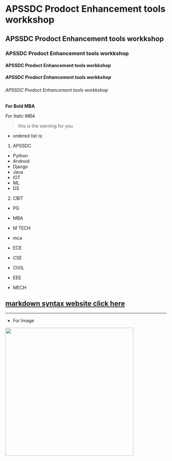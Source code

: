 # APSSDC  Prodoct Enhancement tools workkshop
## APSSDC Prodoct Enhancement tools workkshop
### APSSDC Prodoct Enhancement tools workkshop
#### APSSDC Prodoct Enhancement tools workkshop
##### APSSDC Prodoct Enhancement tools workkshop
###### APSSDC Prodoct Enhancement tools workkshop
**For Bold MBA**

*For Italic MBA*
> this is the warning for you

* ordered list is:
1. APSSDC
  - Python
  - Android
  - Django
  - Java
  - IOT
  - ML
  - DS
2. CBIT
  - PG
  - MBA
  - M TECH
  - mca

  - ECE
  - CSE
  - CIVIL
  - EEE
  - MECH
  ## [markdown syntax website click here](https://www.markdownguide.org/cheat-sheet/)
  -----------------------------------------------------------------------------------
  * For Image
<img src="https://www.apssdc.in/home/images/apssdc_final.png" width=400>

